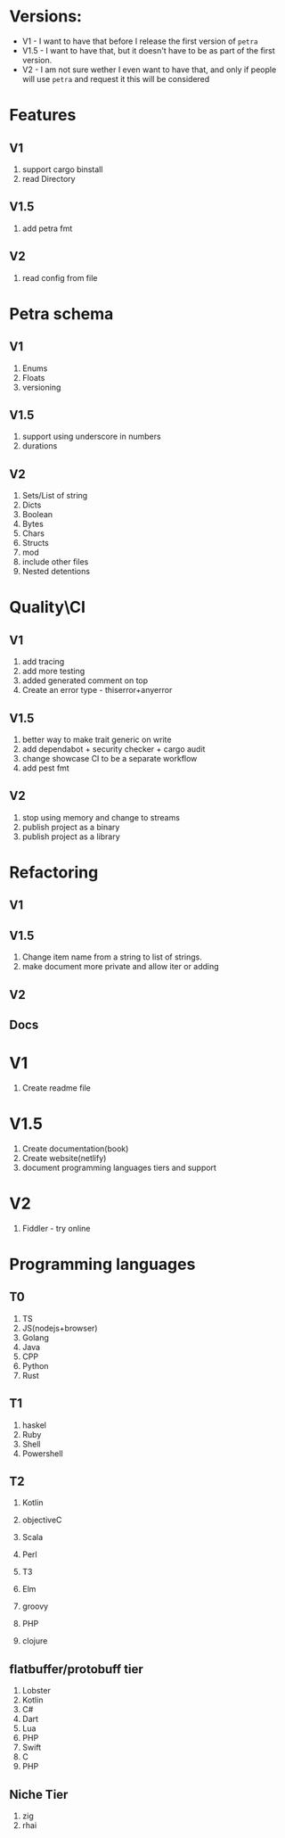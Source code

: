 
# Versions:
- V1 - I want to have that before I release the first version of `petra`
- V1.5 - I want to have that, but it doesn't have to be as part of the first version.
- V2 - I am not sure wether I even want to have that, and only if people will use `petra` and request it this will be considered

# Features
## V1
1. support cargo binstall
1. read Directory
## V1.5
1. add petra fmt
## V2
1. read config from file

# Petra schema
## V1
1. Enums
1. Floats
1. versioning
## V1.5
1. support using underscore in numbers
1. durations

## V2
1. Sets/List of string
1. Dicts
1. Boolean
1. Bytes
1. Chars
1. Structs
1. mod
1. include other files
1. Nested detentions





# Quality\CI
## V1
1. add tracing
1. add more testing
1. added generated comment on top
1. Create an error type - thiserror+anyerror

## V1.5
1. better way to make trait generic on write
1. add dependabot + security checker + cargo audit
1. change showcase CI to be a separate workflow
1. add pest fmt

## V2
1. stop using memory and change to streams
1. publish project as a binary
1. publish project as a library

# Refactoring
## V1
## V1.5
1. Change item name from a string to list of strings.
1. make document more private and allow iter or adding
## V2

## Docs
# V1
1. Create readme file

# V1.5
1. Create documentation(book)
1. Create website(netlify)
1. document programming languages tiers and support 

# V2
1. Fiddler - try online



# Programming languages
## T0
1. TS
1. JS(nodejs+browser)
1. Golang
1. Java
1. CPP
1. Python
1. Rust
## T1
1. haskel
1. Ruby
1. Shell
1. Powershell
## T2
1. Kotlin
1. objectiveC
1. Scala	
1. Perl

1. T3
1. Elm
1. groovy
1. PHP
1. clojure

## flatbuffer/protobuff tier
1. Lobster
1. Kotlin
1. C#
1. Dart
1. Lua
1. PHP
1. Swift
1. C
1. PHP
## Niche Tier
1. zig
1. rhai
